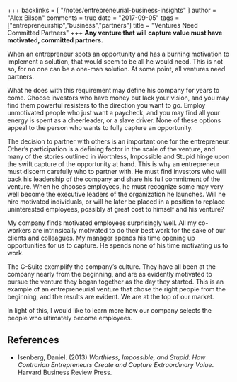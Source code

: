 +++
backlinks = [
  "/notes/entrepreneurial-business-insights"
]
author = "Alex Bilson"
comments = true
date = "2017-09-05"
tags = ["entrepreneurship","business","partners"]
title = "Ventures Need Committed Partners"
+++
**Any venture that will capture value must have motivated, committed partners.**

When an entrepreneur spots an opportunity and has a burning motivation to implement a solution, that would seem to be all he would need.  This is not so, for no one can be a one-man solution.  At some point, all ventures need partners.

What he does with this requirement may define his company for years to come.  Choose investors who have money but lack your vision, and you may find them powerful resisters to the direction you want to go.  Employ unmotivated people who just want a paycheck, and you may find all your energy is spent as a cheerleader, or a slave driver.  None of these options appeal to the person who wants to fully capture an opportunity.

The decision to partner with others is an important one for the entrepreneur.  Other’s participation is a defining factor in the scale of the venture, and many of the stories outlined in Worthless, Impossible and Stupid hinge upon the swift capture of the opportunity at hand.  This is why an entrepreneur must discern carefully who to partner with.  He must find investors who will back his leadership of the company and share his full commitment of the venture.  When he chooses employees, he must recognize some may very well become the executive leaders of the organization he launches.  Will he hire motivated individuals, or will he later be placed in a position to replace uninterested employees, possibly at great cost to himself and his venture?

My company finds motivated employees surprisingly well.  All my co-workers are intrinsically motivated to do their best work for the sake of our clients and colleagues.  My manager spends his time opening up opportunities for us to capture.  He spends none of his time motivating us to work.

The C-Suite exemplify the company’s culture.  They have all been at the company nearly from the beginning, and are as evidently motivated to pursue the venture they began together as the day they started.  This is an example of an entrepreneurial venture that chose the right people from the beginning, and the results are evident.  We are at the top of our market.

In light of this, I would like to learn more how our company selects the people who ultimately become employees.

## References

- Isenberg, Daniel. (2013) _Worthless, Impossible, and Stupid: How Contrarian Entrepreneurs Create and Capture Extraordinary Value_. Harvard Business Review Press.
